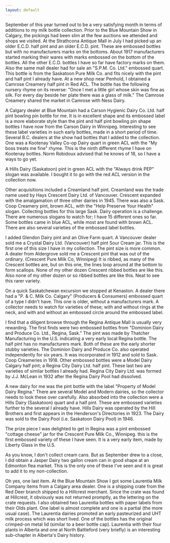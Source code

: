 ```yaml
---
layout: default
---
```

September of this year turned out to be a very satisfying month in terms of additions to my milk bottle collection. Prior to the Blue Mountain Show in Calgary, the pickings had been slim at the few auctions we attended and shops we visited. At the Strathcona Antique Mall in July I had picked up an older E.C.D. half pint and an older E.C.D. pint. These are embossed bottles but with no manufacturers marks on the bottoms. About 1917 manufacturers started marking their wares with marks embossed on the bottom of the bottles. All the other E.C.D. bottles I have so far have factory marks on them. Also the same mall dealer had for sale an "S.P.M. Co. Ltd." embossed quart. This bottle is from the Saskatoon Pure Milk Co. and fits nicely with the pint and half pint I already have. At a new shop near Penhold, I obtained a Camrose Creamery half pint in Red ACL. The bottle has the following nursery rhyme on its reverse: "Once I met a little girl whose skin was fine as silk. For every day beside her plate there was a glass of milk." The Camrose Creamery shared the market in Camrose with Ness Dairy.

A Calgary dealer at Blue Mountain had a Carson Hygienic Dairy Co. Ltd. half pint bowling pin bottle for me. It is in excellent shape and its embossed label is a more elaborate style than the pint and half pint bowling pin shape bottles I have now from the Carson Dairy in Winnipeg. Interesting to see these label varieties in such early bottles, made in a short period of time. Several B.C. dealers at the show had bottles that I added to the collection. One was a Kootenay Valley Co-op Dairy quart in green ACL with the "My boss treats me fine" rhyme. This is the ninth different rhyme I have on Kootenay bottles. Norm Robidoux advised that he knows of 18, so I have a ways to go yet.

A Hills Dairy (Saskatoon) pint in green ACL with the "Always drink PEP" slogan was available. I bought it to go with the red ACL version in the collection now.

Other acquisitions included a Creamland half pint. Creamland was the trade name used by Hays Crescent Dairy Ltd. of Vancouver. Crescent expanded with the amalgamation of three other dairies in 1945. There was also a Sask. Coop Creamery pint, brown ACL, with the "Help Preserve Your Health" slogan. Collecting bottles for this large Sask. Dairy operation is a challenge. There are numerous slogans to watch for; I have 15 different ones so far. Some bottles came in blue ACL, while most are found with brown ACL. There are also several varieties of the embossed label bottles.

I added Glendon Dairy pint and an Olive Farm quart. A Vancouver dealer sold me a Crystal Dairy Ltd. (Vancouver) half pint Sour Cream jar. This is the first one of this size I have in my collection. The pint size is more common. A dealer from Aldergrove sold me a Crescent pint that was out of the ordinary. (Crescent Pure Milk Co, Winnipeg) It is ribbed, as many of the Crescent bottles are, but on this one, the lines loop around at the bottom to form scallops. None of my other dozen Crescent ribbed bottles are like this. Also none of my other dozen or so ribbed bottles are like this. Neat to see this rarer variety.

On a quick Saskatchewan excursion we stopped at Kenaston. A dealer there had a "P. & C. Milk Co. Calgary" (Producers & Consumers) embossed quart of a type I didn't have. This one is older, without a manufacturers mark. A collector needs to watch for varieties of these; with and without rings at the neck, and with and without an embossed circle around the embossed label.

I find that a diligent browse through the Regina Antique Mall is usually very rewarding. The first finds were two embossed bottles from "Dominion Dairy and Produce Co. Ltd., Regina, Sask." The pint was made by Thatcher Manufacturing in the U.S. indicating a very early local Regina bottle. The half pint has no manufacturers mark. Both of these are the early shorter stubby varieties. The Dominion Dairy and Produce Co. also operated independently for six years. It was incorporated in 1912 and sold to Sask. Coop Creameries in 1918. Other embossed bottles were a Model Dairy Calgary half pint; a Regina City Dairy Ltd. half pint. These last two are varieties of similar bottles I already had. Regina City Dairy Ltd. was formed by J.J. McLean in 1932 after the Regina Dairy Pool had dissolved.

A new dairy for me was the pint bottle with the label "Property of Model Dairy Regina." There are several Model and Modern dairies, so the collector needs to look these over carefully. Also absorbed into the collection were a Hills Dairy (Saskatoon) quart and a half pint. These are embossed varieties further to the several I already have. Hills Dairy was operated by the Hill Brothers and first appears in the Henderson's Directories in 1923. The Dairy was sold to the Dairy Pool (i.e. Saskatoon Dairy Pool) in 1946.

The prize piece I was delighted to get in Regina was a pint embossed "cottage cheese" jar for the Crescent Pure Milk Co., Winnipeg. this is the first embossed variety of these I have seen. It is a very early item, made by Liberty Glass in the U.S.

As you know, I don't collect cream cans. But as September drew to a close, I did obtain a Jasper Dairy two gallon cream can in good shape at an Edmonton flea market. This is the only one of these I've seen and it is great to add it to my non-collection.

Oh yes, one last item. At the Blue Mountain Show I got some Laurentia Milk Company items from a Calgary area dealer. One is a shipping crate from the Red Deer branch shipped to a Hillcrest merchant. Since the crate was found at Hillcrest, it obviously was not returned promptly, as the lettering on the crate requests. I also obtained two Laurentia bottles with paper labels from their Olds plant. One label is almost complete and one is a partial (the more usual case). The Laurentia dairies promoted an early pasteurized and UHT milk process which was short lived. One of the bottles has the original crimped-on metal lid (similar to a beer bottle cap). Laurentia with their four plants in Alberta and one at North Battleford (very briefly) is an interesting sub-chapter in Alberta's Dairy history.
